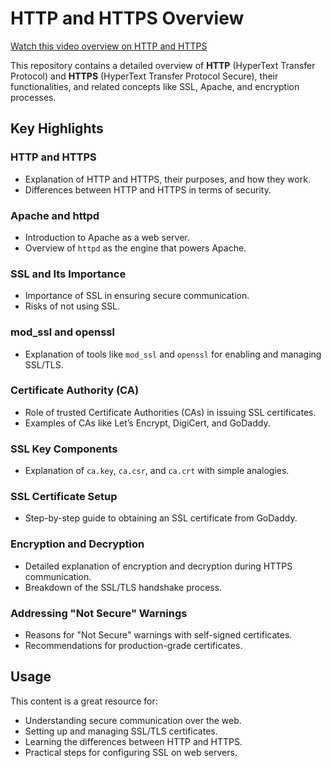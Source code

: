 # HTTP and HTTPS Overview

[Watch this video overview on HTTP and HTTPS](https://youtu.be/s6HdHkXLhtk)

This repository contains a detailed overview of **HTTP** (HyperText Transfer Protocol) and **HTTPS** (HyperText Transfer Protocol Secure), their functionalities, and related concepts like SSL, Apache, and encryption processes.

## Key Highlights

### HTTP and HTTPS
- Explanation of HTTP and HTTPS, their purposes, and how they work.
- Differences between HTTP and HTTPS in terms of security.

### Apache and httpd
- Introduction to Apache as a web server.
- Overview of `httpd` as the engine that powers Apache.

### SSL and Its Importance
- Importance of SSL in ensuring secure communication.
- Risks of not using SSL.

### mod_ssl and openssl
- Explanation of tools like `mod_ssl` and `openssl` for enabling and managing SSL/TLS.

### Certificate Authority (CA)
- Role of trusted Certificate Authorities (CAs) in issuing SSL certificates.
- Examples of CAs like Let’s Encrypt, DigiCert, and GoDaddy.

### SSL Key Components
- Explanation of `ca.key`, `ca.csr`, and `ca.crt` with simple analogies.

### SSL Certificate Setup
- Step-by-step guide to obtaining an SSL certificate from GoDaddy.

### Encryption and Decryption
- Detailed explanation of encryption and decryption during HTTPS communication.
- Breakdown of the SSL/TLS handshake process.

### Addressing "Not Secure" Warnings
- Reasons for "Not Secure" warnings with self-signed certificates.
- Recommendations for production-grade certificates.

## Usage
This content is a great resource for:
- Understanding secure communication over the web.
- Setting up and managing SSL/TLS certificates.
- Learning the differences between HTTP and HTTPS.
- Practical steps for configuring SSL on web servers.